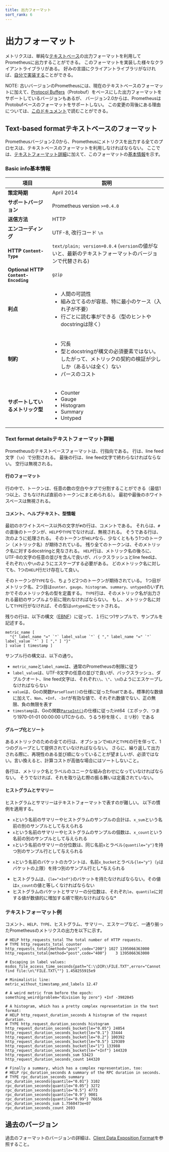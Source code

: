 ```yaml
---
title: 出力フォーマット
sort_rank: 6
---
```


# 出力フォーマット

メトリクスは、単純な[テキストベース](#text-based-format)の出力フォーマットを利用してPrometheusに出力することができる。
このフォーマットを実装した様々なクライアントライブラリがある。
好みの言語にクライアントライブラリがなければ、[自分で実装する](/ja/docs/instrumenting/writing_clientlibs/)ことができる。

NOTE: 古いバージョンのPrometheusには、現在のテキストベースのフォーマットに加えて、[Protocol Buffers](https://developers.google.com/protocol-buffers/)（Protobuf）をベースにした出力フォーマットをサポートしているバージョンもあるが、
バージョン2.0からは、PrometheusはProtobufベースのフォーマットをサポートしない。
この変更の背後にある理由については、[このドキュメント](https://github.com/RichiH/OpenMetrics/blob/master/markdown/protobuf_vs_text.md)で読むことができる。

## <span class="anchor-text-supplement">Text-based format</span>テキストベースのフォーマット

Prometheusバージョン2.0から、Prometheusにメトリクスを出力する全てのプロセスは、テキストベースのフォーマットを利用しなければならない。
ここでは、[テキストフォーマット詳細](#text-format-details)に加えて、このフォーマットの[基本情報](#basic-info)を示す。

### <span class="anchor-text-supplement">Basic info</span>基本情報

| 項目 | 説明 |
|--------|-------------|
| **策定時期** | April 2014  |
| **サポートバージョン** |  Prometheus version `>=0.4.0` |
| **送信方法** | HTTP |
| **エンコーディング** | UTF-8, 改行コード `\n` |
| **HTTP `Content-Type`** | `text/plain; version=0.0.4` (`version`の値がないと、最新のテキストフォーマットのバージョンで代替される) |
| **Optional HTTP `Content-Encoding`** | `gzip` |
| **利点** | <ul><li>人間の可読性</li><li>組み立てるのが容易、特に最小のケース（入れ子が不要）</li><li>行ごとに読む事ができる（型のヒントやdocstringは除く）</li></ul> |
| **制約** | <ul><li>冗長</li><li>型とdocstringが構文の必須要素ではない。したがって、メトリックの契約の検証が少ししか（あるいは全く）ない</li><li>パースのコスト</li></ul>|
| **サポートしているメトリック型** | <ul><li>Counter</li><li>Gauge</li><li>Histogram</li><li>Summary</li><li>Untyped</li></ul> |

### <span class="anchor-text-supplement">Text format details</span>テキストフォーマット詳細

Prometheusのテキストベースフォーマットは、行指向である。
行は、line feed文字（`\n`）で分割される。
最後の行は、line feed文字で終わらなければならない。
空行は無視される。

#### 行のフォーマット

行の中で、トークンは、任意の数の空白やタブで分割することができる（最低1つ以上、さもなければ直前のトークンにまとめられる）。
最初や最後のホワイトスペースは無視される。

#### コメント、ヘルプテキスト、型情報

最初のホワイトスペース以外の文字が`#`の行は、コメントである。
それらは、`#`の直後のトークンが、`HELP`や`TYPE`でなければ、無視される。
そうである行は、次のように処理される。
そのトークンが`HELP`なら、少なくとももう1つのトークン（メトリック名）が期待されている。
残り全てのトークンは、そのメトリック名に対するdocstringと見なされる。
`HELP`行は、メトリック名の後ろに、UTF-8の文字の任意の並びを含んで良いが、バックスラッシュとline feedは、それぞれ`\\`や`\n`のようにエスケープする必要がある。
どのメトリック名に対しても、1つの`HELP`行だけ存在して良い。

そのトークンが`TYPE`なら、ちょうど2つのトークンが期待されている。
1つ目がメトリック名、2つ目は`ounter`、`gauge`、`histogram`、`summary`、`untyped`のいずれかでそのメトリック名の型を定義する。
`TYPE`行は、そのメトリック名が出力される最初のサンプルより前に現れなければならない。
もし、メトリック名に対して`TYPE`行がなければ、その型は`untyped`にセットされる。

残りの行は、以下の構文（[EBNF](https://ja.wikipedia.org/wiki/EBNF)）に従って、１行につ1サンプルで、サンプルを記述する。

```
metric_name [
  "{" label_name "=" `"` label_value `"` { "," label_name "=" `"` label_value `"` } [ "," ] "}"
] value [ timestamp ]
```

サンプル行の構文は、以下の通り。

* `metric_name`と`label_name`は、通常のPrometheusの制限に従う
* `label_value`は、UTF-8文字の任意の並びで良いが、バックスラッシュ、ダブルクオート、line feed文字は、それぞれ`\\`、`\"`、`\n`のようにエスケープしなければならない
* `value`は、Goの関数`ParseFloat()`の仕様に従ったfloatである。標準的な数値に加えて、`Nan`、`+Inf`、`-Inf`が有効な値で、それぞれ数値でない、正の無限、負の無限を表す
* `timestamp`は、Goの関数[`ParseInt()`](https://golang.org/pkg/strconv/#ParseInt)の仕様に従ったint64（エポック、つまり1970-01-01 00:00:00 UTCからの、うるう秒を除く、ミリ秒）である

#### グループ化とソート

あるメトリックのための全ての行は、オプションで`HELP`と`TYPE`の行を伴って、1つのグループとして提供されていなければならない。
さらに、繰り返して出力される際に、再現性のある並び順になっていることが望ましいが、必須ではない。言い換えると、計算コストが高価な場合にはソートしないこと。

各行は、メトリック名とラベルのユニークな組み合わせになっていなければならない。
そうでなければ、それを取り込む際の振る舞いは定義されていない。

#### ヒストグラムとサマリー

ヒストグラムとサマリーはテキストフォーマットで表すのが難しい。
以下の慣例を適用する。

* `x`という名前のサマリーやヒストグラムのサンプルの合計は、`x_sum`という名前の別のサンプルとして与えられる
* `x`という名前のサマリーやヒストグラムのサンプルの個数は、`x_count`という名前の別のサンプルとして与えられる
* `x`という名前のサマリーの分位数は、同じ名前`x`とラベル`{quantile="y"}`を持つ別のサンプル行として与えられる
- `x`という名前のバケットのカウントは、名前`x_bucket`とラベル`{le="y"}`（`y`はバケットの上限）を持つ別のサンプル行とし*与えられる
* ヒストグラムは、`{le="+Inf"}`のバケットを持たなければならない。その値は`x_count`の値と等しくなければならない
* ヒストグラムのバケットとサマリーの分位数は、それぞれ`le`、`quantile`に対する値が数値的に増加する順で現れなければならな*

### テキストフォーマット例

コメント、`HELP`、`TYPE`、ヒストグラム、サマリー、エスケープなど、一通り揃ったPrometheusのメトリクスの出力を以下に示す。

```
# HELP http_requests_total The total number of HTTP requests.
# TYPE http_requests_total counter
http_requests_total{method="post",code="200"} 1027 1395066363000
http_requests_total{method="post",code="400"}    3 1395066363000

# Escaping in label values:
msdos_file_access_time_seconds{path="C:\\DIR\\FILE.TXT",error="Cannot find file:\n\"FILE.TXT\""} 1.458255915e9

# Minimalistic line:
metric_without_timestamp_and_labels 12.47

# A weird metric from before the epoch:
something_weird{problem="division by zero"} +Inf -3982045

# A histogram, which has a pretty complex representation in the text format:
# HELP http_request_duration_seconds A histogram of the request duration.
# TYPE http_request_duration_seconds histogram
http_request_duration_seconds_bucket{le="0.05"} 24054
http_request_duration_seconds_bucket{le="0.1"} 33444
http_request_duration_seconds_bucket{le="0.2"} 100392
http_request_duration_seconds_bucket{le="0.5"} 129389
http_request_duration_seconds_bucket{le="1"} 133988
http_request_duration_seconds_bucket{le="+Inf"} 144320
http_request_duration_seconds_sum 53423
http_request_duration_seconds_count 144320

# Finally a summary, which has a complex representation, too:
# HELP rpc_duration_seconds A summary of the RPC duration in seconds.
# TYPE rpc_duration_seconds summary
rpc_duration_seconds{quantile="0.01"} 3102
rpc_duration_seconds{quantile="0.05"} 3272
rpc_duration_seconds{quantile="0.5"} 4773
rpc_duration_seconds{quantile="0.9"} 9001
rpc_duration_seconds{quantile="0.99"} 76656
rpc_duration_seconds_sum 1.7560473e+07
rpc_duration_seconds_count 2693
```

## 過去のバージョン

過去のフォーマットのバージョンの詳細は、[Client Data Exposition Format](https://docs.google.com/document/d/1ZjyKiKxZV83VI9ZKAXRGKaUKK2BIWCT7oiGBKDBpjEY/edit?usp=sharing)を参照すること。
